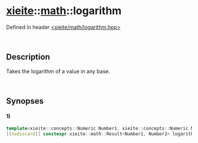 # [xieite](../../xieite.md)\:\:[math](../../math.md)\:\:logarithm
Defined in header [<xieite/math/logarithm.hpp>](../../../include/xieite/math/logarithm.hpp)

&nbsp;

## Description
Takes the logarithm of a value in any base.

&nbsp;

## Synopses
#### 1)
```cpp
template<xieite::concepts::Numeric Number1, xieite::concepts::Numeric Number2>
[[nodiscard]] constexpr xieite::math::Result<Number1, Number2> logarithm(Number1 base, Number2 value) noexcept;
```
